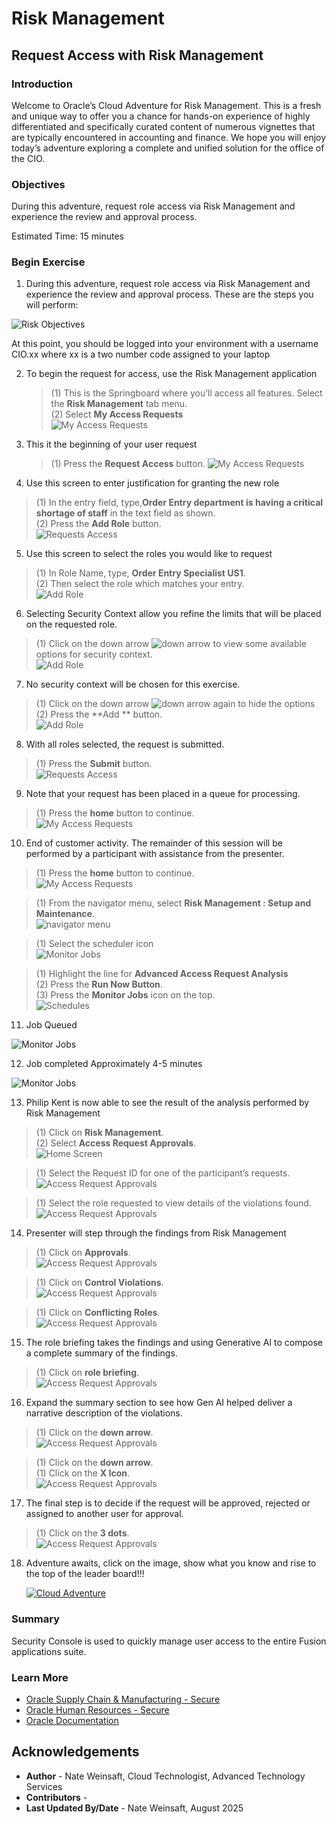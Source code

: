 # Risk Management

## **Request Access with Risk Management**

### **Introduction**

Welcome to Oracle’s Cloud Adventure for Risk Management.  This is a fresh and unique way to offer you a chance for hands-on experience of highly differentiated and specifically curated content of numerous vignettes that are typically encountered in accounting and finance. We hope you will enjoy today’s adventure exploring a complete and unified solution for the office of the CIO.

### **Objectives**

During this adventure, request role access via Risk Management and experience the review and approval process.

Estimated Time: 15 minutes

### **Begin Exercise**

1. During this adventure, request role access via Risk Management and experience the review and approval process.  These are the steps you will perform:

  ![Risk Objectives](../01-risk/images/riskimage001.jpg)

   At this point, you should be logged into your environment with a username CIO.xx where xx is a two number code assigned to your laptop

2. To begin the request for access, use the Risk Management application

   > (1) This is the Springboard where you’ll access all features.  Select the **Risk Management** tab menu. <br>
   > (2) Select **My Access Requests** <br>
   ![My Access Requests](../01-risk/images/riskimage002.jpg)

3. This it the beginning of your user request

   > (1) Press the **Request Access** button.
   ![My Access Requests](../01-risk/images/riskimage003.jpg)

4. Use this screen to enter justification for granting the new role

  > (1) In the entry field, type,**Order Entry department is having a critical shortage of staff** in the text field as shown. <br>
  > (2) Press the **Add Role** button. <br>
  ![Requests Access](../01-risk/images/riskimage004.jpg)

5. Use this screen to select the roles you would like to request

  > (1) In Role Name, type, **Order Entry Specialist US1**. <br>
  > (2) Then select the role which matches your entry. <br>
  ![Add Role](../01-risk/images/riskimage005.jpg)

6. Selecting Security Context allow you refine the limits that will be placed on the requested role.

  > (1) Click on the down arrow ![down arrow](../01-risk/images/icon02_downarrow.png) to view some available options for security context. <br>
  ![Add Role](../01-risk/images/riskimage006.jpg)

7. No security context will be chosen for this exercise.

  > (1) Click on the down arrow ![down arrow](../01-risk/images/icon02_downarrow.png) again to hide the options <br>
  > (2) Press the **Add ** button. <br>
  ![Add Role](../01-risk/images/riskimage007.jpg)

8. With all roles selected, the request is submitted.

  > (1) Press the **Submit** button. <br>
  ![Requests Access](../01-risk/images/riskimage008.jpg)

9. Note that your request has been placed in a queue for processing.

  > (1) Press the **home** button to continue. <br>
  ![My Access Requests](../01-risk/images/riskimage009.jpg)

10. End of customer activity.  The remainder of this session will be performed by a participant with assistance from the presenter.

  > (1) Press the **home** button to continue. <br>
  ![My Access Requests](../01-risk/images/riskimage010.jpg)

  > (1) From the navigator menu, select **Risk Management : Setup and Maintenance**. <br>
  ![navigator menu](../01-risk/images/riskimage011.jpg)

  > (1) Select the scheduler icon <br>
  ![Monitor Jobs](../01-risk/images/riskimage012.jpg)

  > (1) Highlight the line for **Advanced Access Request Analysis** <br>
  > (2) Press the **Run Now Button**. <br>
  > (3) Press the **Monitor Jobs** icon on the top. <br>
  ![Schedules](../01-risk/images/riskimage013.jpg)

11. Job Queued

  ![Monitor Jobs](../01-risk/images/riskimage015.jpg)

12. Job completed Approximately 4-5 minutes

  ![Monitor Jobs](../01-risk/images/riskimage016.jpg)

13. Philip Kent is now able to see the result of the analysis performed by Risk Management

  > (1) Click on  **Risk Management**. <br>
  > (2) Select **Access Request Approvals**. <br>
  ![Home Screen](../01-risk/images/riskimage017.jpg)

  > (1) Select the Request ID for one of the participant’s requests. <br>
  ![Access Request Approvals](../01-risk/images/riskimage018.jpg)

  > (1) Select the role requested to view details of the violations found. <br>
  ![Access Request Approvals](../01-risk/images/riskimage019.jpg)

14. Presenter will step through the findings from Risk Management

  > (1) Click on **Approvals**. <br>
  ![Access Request Approvals](../01-risk/images/riskimage020.jpg)

  > (1) Click on **Control Violations**. <br>
  ![Access Request Approvals](../01-risk/images/riskimage021.jpg)

  > (1) Click on **Conflicting Roles**. <br>
  ![Access Request Approvals](../01-risk/images/riskimage022.jpg)

15. The role briefing takes the findings and using Generative AI to compose a complete summary of the findings.

  > (1) Click on **role briefing**. <br>
  ![Access Request Approvals](../01-risk/images/riskimage023.jpg)

16. Expand the summary section to see how Gen AI helped deliver a narrative description of the violations.

  > (1) Click on the **down arrow**. <br>
  ![Access Request Approvals](../01-risk/images/riskimage024.jpg)

  > (1) Click on the **down arrow**. <br>
  > (1) Click on the **X Icon**. <br>
  ![Access Request Approvals](../01-risk/images/riskimage025.jpg)

17. The final step is to decide if the request will be approved, rejected or assigned to another user for approval.

  > (1) Click on the **3 dots**. <br>
  ![Access Request Approvals](../01-risk/images/riskimage026.jpg)


18. Adventure awaits, click on the image, show what you know and rise to the top of the leader board!!!

    [![Cloud Adventure](images/cloud-adventure-checkpoint-image.png)](https://apex.oracle.com/pls/apex/f?p=159406:LOGIN_TEAM:::::CC:CIOADVENTURE)



### Summary

Security Console is used to quickly manage user access to the entire Fusion applications suite.


### Learn More

* [Oracle Supply Chain & Manufacturing - Secure](https://docs.oracle.com/en/cloud/saas/supply-chain-and-manufacturing/24d/secure.html)
* [Oracle Human Resources - Secure](https://docs.oracle.com/en/cloud/saas/human-resources/24b/secure.html)
* [Oracle Documentation](http://docs.oracle.com)


## Acknowledgements
* **Author** - Nate Weinsaft, Cloud Technologist, Advanced Technology Services
* **Contributors** -
* **Last Updated By/Date** - Nate Weinsaft, August 2025
